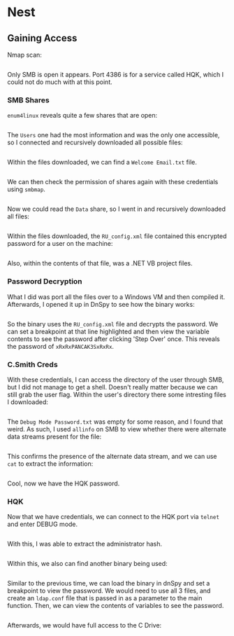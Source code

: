 # Nest

## Gaining Access

Nmap scan:

<figure><img src="../../../.gitbook/assets/image (126) (3).png" alt=""><figcaption></figcaption></figure>

Only SMB is open it appears. Port 4386 is for a service called HQK, which I could not do much with at this point.

### SMB Shares

`enum4linux` reveals quite a few shares that are open:

<figure><img src="../../../.gitbook/assets/image (62) (4).png" alt=""><figcaption></figcaption></figure>

The `Users` one had the most information and was the only one accessible, so I connected and recursively downloaded all possible files:

<figure><img src="../../../.gitbook/assets/image (14) (1) (7).png" alt=""><figcaption></figcaption></figure>

Within the files downloaded, we can find a `Welcome Email.txt` file.

<figure><img src="../../../.gitbook/assets/image (59) (3).png" alt=""><figcaption></figcaption></figure>

We can then check the permission of shares again with these credentials using `smbmap`.

<figure><img src="../../../.gitbook/assets/image (30) (5).png" alt=""><figcaption></figcaption></figure>

Now we could read the `Data` share, so I went in and recursively downloaded all files:

<figure><img src="../../../.gitbook/assets/image (22) (1) (1).png" alt=""><figcaption></figcaption></figure>

Within the files downloaded, the `RU_config.xml` file contained this encrypted password for a user on the machine:

<figure><img src="../../../.gitbook/assets/image (19) (1) (1) (2).png" alt=""><figcaption></figcaption></figure>

Also, within the contents of that file, was a .NET VB project files.&#x20;

### Password Decryption

What I did was port all the files over to a Windows VM and then compiled it. Afterwards, I opened it up in DnSpy to see how the binary works:

<figure><img src="../../../.gitbook/assets/image (8) (1) (4).png" alt=""><figcaption></figcaption></figure>

So the binary uses the `RU_config.xml` file and decrypts the password. We can set a breakpoint at that line highlighted and then view the variable contents to see the password after clicking 'Step Over' once. This reveals the password of `xRxRxPANCAK3SxRxRx`.&#x20;

### C.Smith Creds

With these credentials, I can access the directory of the user through SMB, but I did not manage to get a shell. Doesn't really matter because we can still grab the user flag. Within the user's directory there some intresting files I downloaded:

<figure><img src="../../../.gitbook/assets/image (149) (4).png" alt=""><figcaption></figcaption></figure>

The `Debug Mode Password.txt` was empty for some reason, and I found that weird. As such, I used `allinfo` on SMB to view whether there were alternate data streams present for the file:

<figure><img src="../../../.gitbook/assets/image (54) (2).png" alt=""><figcaption></figcaption></figure>

This confirms the presence of the alternate data stream, and we can use `cat` to extract the information:

<figure><img src="../../../.gitbook/assets/image (122) (3).png" alt=""><figcaption></figcaption></figure>

Cool, now we have the HQK password.

### HQK

Now that we have credentials, we can connect to the HQK port via `telnet` and enter DEBUG mode.

<figure><img src="../../../.gitbook/assets/image (18) (1) (5).png" alt=""><figcaption></figcaption></figure>

With this, I was able to extract the administrator hash.

<figure><img src="../../../.gitbook/assets/image (153) (1).png" alt=""><figcaption></figcaption></figure>

Within this, we also can find another binary being used:

<figure><img src="../../../.gitbook/assets/image (6) (2) (1).png" alt=""><figcaption></figcaption></figure>

Similar to the previous time, we can load the binary in dnSpy and set a breakpoint to view the password. We would need to use all 3 files, and create an `ldap.conf` file that is passed in as a parameter to the main function. Then, we can view the contents of variables to see the password.

<figure><img src="../../../.gitbook/assets/image (27) (1) (2).png" alt=""><figcaption></figcaption></figure>

Afterwards, we would have full access to the C Drive:

<figure><img src="../../../.gitbook/assets/image (16) (1).png" alt=""><figcaption></figcaption></figure>
